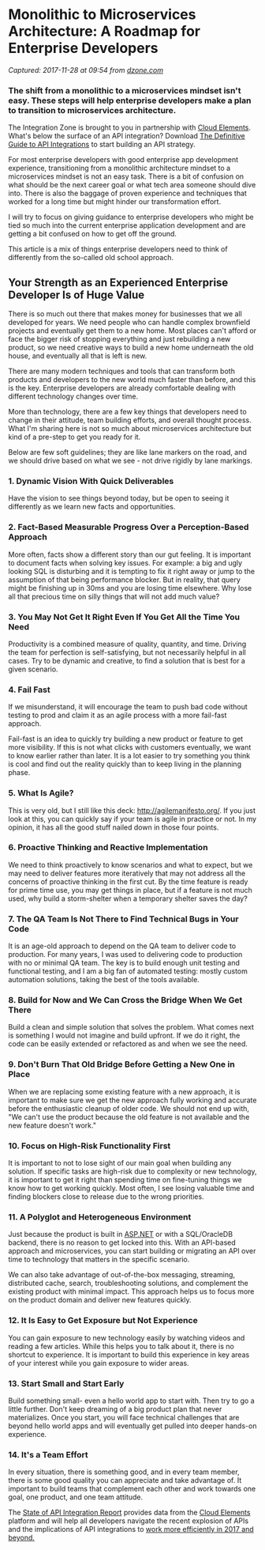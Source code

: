 # Monolithic to Microservices Architecture: A Roadmap for Enterprise Developers

_Captured: 2017-11-28 at 09:54 from [dzone.com](https://dzone.com/articles/monolithic-to-microservices-architecture-a-roadmap?edition=337920&utm_source=Daily%20Digest&utm_medium=email&utm_campaign=Daily%20Digest%202017-11-27)_

### The shift from a monolithic to a microservices mindset isn't easy. These steps will help enterprise developers make a plan to transition to microservices architecture.

The Integration Zone is brought to you in partnership with [Cloud Elements](https://dzone.com/go?i=109831&u=http%3A%2F%2Fresources.cloud-elements.com%2Fh%2Fi%2F232813135-the-definitive-guide-to-api-integrations-ebook%3Futm_campaign%3DAPI%2520Integration%2520eBook%26utm_medium%3Ddisplay%26utm_source%3Ddzone). What's below the surface of an API integration? Download [The Definitive Guide to API Integrations](https://dzone.com/go?i=109831&u=http%3A%2F%2Fresources.cloud-elements.com%2Fh%2Fi%2F232813135-the-definitive-guide-to-api-integrations-ebook%3Futm_campaign%3DAPI%2520Integration%2520eBook%26utm_medium%3Ddisplay%26utm_source%3Ddzone) to start building an API strategy.

For most enterprise developers with good enterprise app development experience, transitioning from a monolithic architecture mindset to a microservices mindset is not an easy task. There is a bit of confusion on what should be the next career goal or what tech area someone should dive into. There is also the baggage of proven experience and techniques that worked for a long time but might hinder our transformation effort.

I will try to focus on giving guidance to enterprise developers who might be tied so much into the current enterprise application development and are getting a bit confused on how to get off the ground.

This article is a mix of things enterprise developers need to think of differently from the so-called old school approach.

## **Your Strength as an Experienced Enterprise Developer Is of Huge Value**

There is so much out there that makes money for businesses that we all developed for years. We need people who can handle complex brownfield projects and eventually get them to a new home. Most places can't afford or face the bigger risk of stopping everything and just rebuilding a new product, so we need creative ways to build a new home underneath the old house, and eventually all that is left is new.

There are many modern techniques and tools that can transform both products and developers to the new world much faster than before, and this is the key. Enterprise developers are already comfortable dealing with different technology changes over time.

More than technology, there are a few key things that developers need to change in their attitude, team building efforts, and overall thought process. What I'm sharing here is not so much about microservices architecture but kind of a pre-step to get you ready for it.

Below are few soft guidelines; they are like lane markers on the road, and we should drive based on what we see - not drive rigidly by lane markings.

### **1\. Dynamic Vision With Quick Deliverables**

Have the vision to see things beyond today, but be open to seeing it differently as we learn new facts and opportunities.

### **2\. Fact-Based Measurable Progress Over a Perception-Based Approach**

More often, facts show a different story than our gut feeling. It is important to document facts when solving key issues. For example: a big and ugly looking SQL is disturbing and it is tempting to fix it right away or jump to the assumption of that being performance blocker. But in reality, that query might be finishing up in 30ms and you are losing time elsewhere. Why lose all that precious time on silly things that will not add much value?

### **3\. You May Not Get It Right Even If You Get All the Time You Need**

Productivity is a combined measure of quality, quantity, and time. Driving the team for perfection is self-satisfying, but not necessarily helpful in all cases. Try to be dynamic and creative, to find a solution that is best for a given scenario.

### **4\. Fail Fast**

If we misunderstand, it will encourage the team to push bad code without testing to prod and claim it as an agile process with a more fail-fast approach.

Fail-fast is an idea to quickly try building a new product or feature to get more visibility. If this is not what clicks with customers eventually, we want to know earlier rather than later. It is a lot easier to try something you think is cool and find out the reality quickly than to keep living in the planning phase.

### **5\. What Is Agile?**

This is very old, but I still like this deck: <http://agilemanifesto.org/>. If you just look at this, you can quickly say if your team is agile in practice or not. In my opinion, it has all the good stuff nailed down in those four points.

### **6\. Proactive Thinking and Reactive Implementation**

We need to think proactively to know scenarios and what to expect, but we may need to deliver features more iteratively that may not address all the concerns of proactive thinking in the first cut. By the time feature is ready for prime time use, you may get things in place, but if a feature is not much used, why build a storm-shelter when a temporary shelter saves the day?

### **7\. The QA Team Is Not There to Find Technical Bugs in Your Code**

It is an age-old approach to depend on the QA team to deliver code to production. For many years, I was used to delivering code to production with no or minimal QA team. The key is to build enough unit testing and functional testing, and I am a big fan of automated testing: mostly custom automation solutions, taking the best of the tools available.

### **8\. Build for Now and We Can Cross the Bridge When We Get There**

Build a clean and simple solution that solves the problem. What comes next is something I would not imagine and build upfront. If we do it right, the code can be easily extended or refactored as and when we see the need.

### **9\. Don't Burn That Old Bridge Before Getting a New One in Place**

When we are replacing some existing feature with a new approach, it is important to make sure we get the new approach fully working and accurate before the enthusiastic cleanup of older code. We should not end up with, "We can't use the product because the old feature is not available and the new feature doesn't work."

### **10\. Focus on High-Risk Functionality First**

It is important to not to lose sight of our main goal when building any solution. If specific tasks are high-risk due to complexity or new technology, it is important to get it right than spending time on fine-tuning things we know how to get working quickly. Most often, I see losing valuable time and finding blockers close to release due to the wrong priorities.

### **11\. A Polyglot and Heterogeneous Environment**

Just because the product is built in [ASP.NET](http://ASP.NET) or with a SQL/OracleDB backend, there is no reason to get locked into this. With an API-based approach and microservices, you can start building or migrating an API over time to technology that matters in the specific scenario.

We can also take advantage of out-of-the-box messaging, streaming, distributed cache, search, troubleshooting solutions, and complement the existing product with minimal impact. This approach helps us to focus more on the product domain and deliver new features quickly.

### **12\. It Is Easy to Get Exposure but Not Experience**

You can gain exposure to new technology easily by watching videos and reading a few articles. While this helps you to talk about it, there is no shortcut to experience. It is important to build this experience in key areas of your interest while you gain exposure to wider areas.

### **13\. Start Small and Start Early**

Build something small- even a hello world app to start with. Then try to go a little further. Don't keep dreaming of a big product plan that never materializes. Once you start, you will face technical challenges that are beyond hello world apps and will eventually get pulled into deeper hands-on experience.

### **14\. It's a Team Effort**

In every situation, there is something good, and in every team member, there is some good quality you can appreciate and take advantage of. It important to build teams that complement each other and work towards one goal, one product, and one team attitude.

The [State of API Integration Report](https://dzone.com/go?i=201150&u=http%3A%2F%2Foffers.cloud-elements.com%2Fthe-state-of-api-integrations-report-2017%3Futm_campaign%3DState%252520of%252520API%252520Integrations%252520Report%26utm_source%3Ddzone%26utm_medium%3Ddisplay) provides data from the [Cloud Elements](https://dzone.com/go?i=201150&u=http%3A%2F%2Foffers.cloud-elements.com%2Fthe-state-of-api-integrations-report-2017%3Futm_campaign%3DState%252520of%252520API%252520Integrations%252520Report%26utm_source%3Ddzone%26utm_medium%3Ddisplay) platform and will help all developers navigate the recent explosion of APIs and the implications of API integrations to [work more efficiently in 2017 and beyond.](https://dzone.com/go?i=201150&u=http%3A%2F%2Foffers.cloud-elements.com%2Fthe-state-of-api-integrations-report-2017%3Futm_campaign%3DState%252520of%252520API%252520Integrations%252520Report%26utm_source%3Ddzone%26utm_medium%3Ddisplay)
